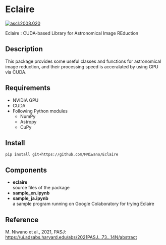 Eclaire
=======

<a href="http://ascl.net/2008.020"><img src="https://img.shields.io/badge/ascl-2008.020-blue.svg?colorB=262255" alt="ascl:2008.020" /></a>

Eclaire : CUDA-based Library for Astronomical Image REduction

## Description
This package provides some useful classes and functions
for astronomical image reduction, 
and their processing speed is acceralated by using GPU via CUDA.

## Requirements
* NVIDIA GPU
* CUDA
* Following Python modules
  * NumPy
  * Astropy
  * CuPy
  
## Install
```
pip install git+https://github.com/MNiwano/Eclaire
```

## Components
* **eclaire**  
    source files of the package
* **sample_en.ipynb**
* **sample_ja.ipynb**  
    a sample program running on Google Colaboratory for trying Eclaire
    
## Reference
M. Niwano et al., 2021, PASJ: https://ui.adsabs.harvard.edu/abs/2021PASJ...73...14N/abstract
    
